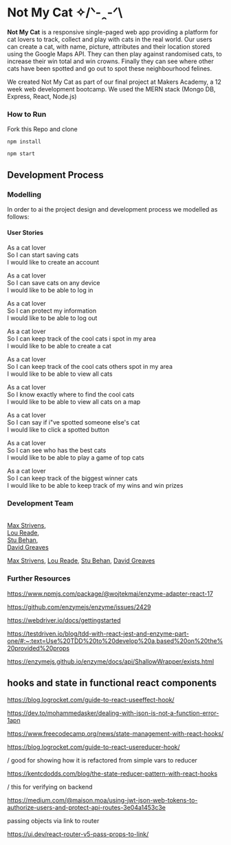 # Not My Cat  ✧/ᐠ-ꞈ-ᐟ\

**Not My Cat** is a responsive single-paged web app providing a platform for cat lovers to track, collect and play with cats in the real world. Our users can create a cat, with name, picture, attributes and their location stored using the Google Maps API. They can then play against randomised cats, to increase their win total and win crowns. Finally they can see where other cats have been spotted and go out to spot these neighbourhood felines.

We created Not My Cat as part of our final project at Makers Academy, a 12 week web development bootcamp. We used the MERN stack (Mongo DB, Express, React, Node.js)

### How to Run

Fork this Repo and clone

```
npm install

npm start
```

## Development Process

### Modelling

In order to ai the project design and development process we modelled as follows:

#### User Stories

As a cat lover  
So I can start saving cats  
I would like to create an account

As a cat lover  
So I can save cats on any device  
I would like to be able to log in

As a cat lover  
So I can protect my information  
I would like to be able to log out

As a cat lover  
So I can keep track of the cool cats i spot in my area  
I would like to be able to create a cat
 
As a cat lover  
So I can keep track of the cool cats others spot in my area  
I would like to be able to view all cats

As a cat lover  
So I know exactly where to find the cool cats  
I would like to be able to view all cats on a map

As a cat lover  
So I can say if i"ve spotted someone else's cat  
I would like to click a spotted button

As a cat lover  
So I can see who has the best cats  
I would like to be able to play a game of top cats


As a cat lover  
So I can keep track of the biggest winner cats  
I would like to be able to keep track of my wins and win prizes

### Development Team

<p><a href="https://github.com/mstrivens"></br>Max Strivens</a>, <a href="https://github.com/loushark"></br>Lou Reade</a>, <a href="https://github.com/StuBehan"></br>Stu Behan</a>, <a href="https://github.com/dmgreaves"></br>David Greaves</a><p>  
 
[Max Strivens](https://github.com/mstrivens), [Lou Reade](https://github.com/loushark), [Stu Behan](https://github.com/StuBehan), [David Greaves](https://github.com/dmgreaves)

### Further Resources
 
https://www.npmjs.com/package/@wojtekmaj/enzyme-adapter-react-17

https://github.com/enzymejs/enzyme/issues/2429

https://webdriver.io/docs/gettingstarted

https://testdriven.io/blog/tdd-with-react-jest-and-enzyme-part-one/#:~:text=Use%20TDD%20to%20develop%20a,based%20on%20the%20provided%20props

https://enzymejs.github.io/enzyme/docs/api/ShallowWrapper/exists.html


## hooks and state in functional react components


https://blog.logrocket.com/guide-to-react-useeffect-hook/

https://dev.to/mohammedasker/dealing-with-json-is-not-a-function-error-1apn

https://www.freecodecamp.org/news/state-management-with-react-hooks/

https://blog.logrocket.com/guide-to-react-usereducer-hook/


\/ good for showing how it is refactored from simple vars to reducer

https://kentcdodds.com/blog/the-state-reducer-pattern-with-react-hooks

\/ this for verifying on backend

https://medium.com/@maison.moa/using-jwt-json-web-tokens-to-authorize-users-and-protect-api-routes-3e04a1453c3e


passing objects via link to router

https://ui.dev/react-router-v5-pass-props-to-link/
